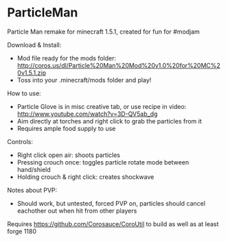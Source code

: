 ParticleMan
===========

Particle Man remake for minecraft 1.5.1, created for fun for #modjam

Download & Install:

- Mod file ready for the mods folder: http://coros.us/dl/Particle%20Man%20Mod%20v1.0%20for%20MC%20v1.5.1.zip
- Toss into your .minecraft/mods folder and play!

How to use:

- Particle Glove is in misc creative tab, or use recipe in video: http://www.youtube.com/watch?v=3D-QV5ab_dg
- Aim directly at torches and right click to grab the particles from it
- Requires ample food supply to use

Controls:

- Right click open air: shoots particles
- Pressing crouch once: toggles particle rotate mode between hand/shield
- Holding crouch & right click: creates shockwave

Notes about PVP:

- Should work, but untested, forced PVP on, particles should cancel eachother out when hit from other players


Requires https://github.com/Corosauce/CoroUtil to build as well as at least forge 1180